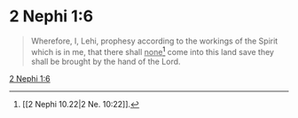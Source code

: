 # 2 Nephi 1:6

> Wherefore, I, Lehi, prophesy according to the workings of the Spirit which is in me, that there shall <u>none</u>[^a] come into this land save they shall be brought by the hand of the Lord.

[2 Nephi 1:6](https://www.churchofjesuschrist.org/study/scriptures/bofm/2-ne/1?lang=eng&id=p6#p6)


[^a]: [[2 Nephi 10.22|2 Ne. 10:22]].  
